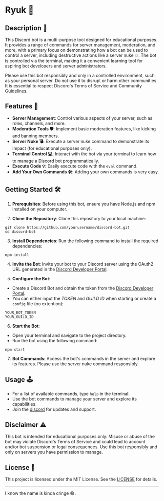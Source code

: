 # Ryuk 🧨

<!-- ![Bot Logo](bot_logo.png) -->

## Description 📝

This Discord bot is a multi-purpose tool designed for educational purposes. It provides a range of commands for server management, moderation, and more, with a primary focus on demonstrating how a bot can be used to control a server, including destructive actions like a server nuke 💥. The bot is controlled via the terminal, making it a convenient learning tool for aspiring bot developers and server administrators.

Please use this bot responsibly and only in a controlled environment, such as your personal server. Do not use it to disrupt or harm other communities. It is essential to respect Discord's Terms of Service and Community Guidelines.

## Features 🚀

- **Server Management**: Control various aspects of your server, such as roles, channels, and more.
- **Moderation Tools 🛡️**: Implement basic moderation features, like kicking and banning members.
- **Server Nuke 💣**: Execute a server nuke command to demonstrate its impact (for educational purposes only).
- **Terminal Control 💻**: Interact with the bot via your terminal to learn how to manage a Discord bot programmatically.
- **Execute Code 💡**: Easily execute code with the `eval` command.
- **Add Your Own Commands 🛠️**: Adding your own commands is very easy.

## Getting Started 🛠️

1. **Prerequisites**: Before using this bot, ensure you have Node.js and npm installed on your computer.

2. **Clone the Repository**: Clone this repository to your local machine:

```ssh
git clone https://github.com/yourusername/discord-bot.git
cd discord-bot
```

3. **Install Dependencies**: Run the following command to install the required dependencies:

```ssh
npm install
```

4. **Invite the Bot**: Invite your bot to your Discord server using the OAuth2 URL generated in the [Discord Developer Portal](https://discord.com/developers/applications).

5. **Configure the Bot**:

- Create a Discord Bot and obtain the token from the [Discord Developer Portal](https://discord.com/developers/applications).
- You can either input the _TOKEN_ and _GUILD ID_ when starting or create a `config` file (no extention):

```
YOUR_BOT_TOKEN
YOUR_GUILD_ID
```

6. **Start the Bot**:

- Open your terminal and navigate to the project directory.
- Run the bot using the following command:

```ssh
npm start
```

7. **Bot Commands**: Access the bot's commands in the server and explore its features. Please use the server nuke command responsibly.

## Usage 🕹️

- For a list of available commands, type `help` in the terminal.
- Use the bot commands to manage your server and explore its capabilities.
- Join the [discord](https://discord.gg/yAwmqcxkKY) for updates and support.

## Disclaimer ⚠️

This bot is intended for educational purposes only. Misuse or abuse of the bot may violate Discord's Terms of Service and could lead to account and/or bot suspension or legal consequences. Use this bot responsibly and only on servers you have permission to manage.

## License 📜

This project is licensed under the MIT License. See the [LICENSE](LICENSE) for details.

---

I know the name is kinda cringe 😅.
